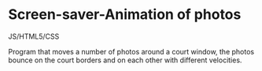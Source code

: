 # Screen-saver-Animation of photos
JS/HTML5/CSS

Program that moves a number of photos around a court window, the photos bounce on the court borders and on each other with different velocities.

